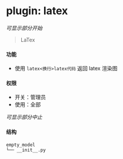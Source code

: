 # plugin: latex

*可显示部分开始*

> LaTex

#### 功能

- 使用 `latex<换行>latex代码` 返回 latex 渲染图

#### 权限

- 开关：管理员
- 使用：全部

*可显示部分中止*

#### 结构

```
empty_model
└── __init__.py
```
